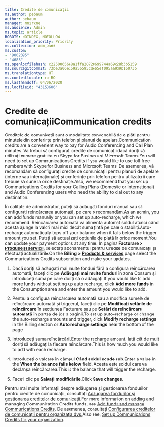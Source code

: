 ```yaml
---
title: Credite de comunicații
ms.author: pebaum
author: pebaum
manager: mnirkhe
ms.audience: Admin
ms.topic: article
ROBOTS: NOINDEX, NOFOLLOW
localization_priority: Priority
ms.collection: Adm_O365
ms.custom:
- "9002395"
- "4683"
ms.openlocfilehash: c22500656e8a1ffa20728699744a69c28b3b5159
ms.sourcegitcommit: 73be3a06e159a56595cdeb5ef095aa9d9b16073b
ms.translationtype: HT
ms.contentlocale: ro-RO
ms.lasthandoff: 04/06/2020
ms.locfileid: "43158606"
---
```

# <a name="communication-credits"></a><span data-ttu-id="c478a-102">Credite de comunicații</span><span class="sxs-lookup"><span data-stu-id="c478a-102">Communication credits</span></span>

<span data-ttu-id="c478a-103">Creditele de comunicații sunt o modalitate convenabilă de a plăti pentru minutele din conferințe prin telefon și planuri de apelare.</span><span class="sxs-lookup"><span data-stu-id="c478a-103">Communication credits are a convenient way to pay for Audio Conferencing and Call Plan minutes.</span></span>  <span data-ttu-id="c478a-104">Va trebui să configurați credite de comunicații dacă doriți să utilizați numere gratuite cu Skype for Business și Microsoft Teams.</span><span class="sxs-lookup"><span data-stu-id="c478a-104">You will need to set up Communications Credits if you would like to use toll-free numbers with Skype for Business and Microsoft Teams.</span></span>  <span data-ttu-id="c478a-105">De asemenea, vă recomandăm să configurați credite de comunicații pentru planuri de apelare (interne sau internaționale) și conferințe prin telefon pentru utilizatorii care trebuie să sune la orice destinație.</span><span class="sxs-lookup"><span data-stu-id="c478a-105">Also, we recommend that you set up Communications Credits for your Calling Plans (Domestic or International) and Audio Conferencing users who need the ability to dial out to any destination.</span></span>

<span data-ttu-id="c478a-106">În calitate de administrator, puteți să adăugați fonduri manual sau să configurați reîncărcarea automată, pe care o recomandăm.</span><span class="sxs-lookup"><span data-stu-id="c478a-106">As an admin, you can add funds manually or you can set up auto-recharge, which we recommend.</span></span>  <span data-ttu-id="c478a-107">Reîncărcarea automată va alimenta automat soldul atunci când acesta ajunge la valori mai mici decât suma țintă pe care o stabiliți.</span><span class="sxs-lookup"><span data-stu-id="c478a-107">Auto-recharge automatically tops off your balance when it falls below the trigger amount you set.</span></span>  <span data-ttu-id="c478a-108">Puteți să actualizați opțiunile de plată în orice moment.</span><span class="sxs-lookup"><span data-stu-id="c478a-108">You can update your payment options at any time.</span></span> <span data-ttu-id="c478a-109">În pagina **Facturare > [Produse și servicii](https://go.microsoft.com/fwlink/p/?linkid=842054)**, selectați abonamentul pentru Credite de comunicații și efectuați actualizările.</span><span class="sxs-lookup"><span data-stu-id="c478a-109">On the **Billing > [Products & services](https://go.microsoft.com/fwlink/p/?linkid=842054)** page select the Communications Credits subscription and make your updates.</span></span>

1. <span data-ttu-id="c478a-110">Dacă doriți să adăugați mai multe fonduri fără a configura reîncărcarea automată, faceți clic pe **Adăugați mai multe fonduri** în zona Consum și introduceți suma pe care doriți să o adăugați.</span><span class="sxs-lookup"><span data-stu-id="c478a-110">If you would like to add more funds without setting up auto recharge, click **Add more funds** in the Consumption area and enter the amount you would like to add.</span></span>

2. <span data-ttu-id="c478a-111">Pentru a configura reîncărcarea automată sau a modifica sumele de reîncărcare automată și triggerul, faceți clic pe **Modificați setările de reîncărcare** în secțiunea Facturare sau pe **Setări de reîncărcare automată** în partea de jos a paginii.</span><span class="sxs-lookup"><span data-stu-id="c478a-111">To set up auto-recharge or change the auto-recharge amounts and trigger, click **Modify recharge settings** in the Billing section or **Auto recharge settings** near the bottom of the page.</span></span>  

3. <span data-ttu-id="c478a-112">Introduceți suma reîncărcării.</span><span class="sxs-lookup"><span data-stu-id="c478a-112">Enter the recharge amount.</span></span>  <span data-ttu-id="c478a-113">Iată cât de mult doriți să adăugați la fiecare reîncărcare.</span><span class="sxs-lookup"><span data-stu-id="c478a-113">This is how much you would like to add with each recharge.</span></span>  

4. <span data-ttu-id="c478a-114">Introduceți o valoare în câmpul **Când soldul scade sub**.</span><span class="sxs-lookup"><span data-stu-id="c478a-114">Enter a value in the **When the balance falls below** field.</span></span>  <span data-ttu-id="c478a-115">Acesta este soldul care va declanșa reîncărcarea.</span><span class="sxs-lookup"><span data-stu-id="c478a-115">This is the balance that will trigger the recharge.</span></span>

5. <span data-ttu-id="c478a-116">Faceți clic pe **Salvați modificările**.</span><span class="sxs-lookup"><span data-stu-id="c478a-116">Click **Save changes**.</span></span>

<span data-ttu-id="c478a-117">Pentru mai multe informații despre adăugarea și gestionarea fondurilor pentru credite de comunicații, consultați [Adăugarea fondurilor și gestionarea creditelor de comunicații](https://docs.microsoft.com/microsoftteams/add-funds-and-manage-communications-credits).</span><span class="sxs-lookup"><span data-stu-id="c478a-117">For more information on adding and managing Communication Credits funds, see [Add funds and manage Communications Credits](https://docs.microsoft.com/microsoftteams/add-funds-and-manage-communications-credits).</span></span> <span data-ttu-id="c478a-118">De asemenea, consultați [Configurarea creditelor de comunicații pentru organizația dvs.](https://docs.microsoft.com/microsoftteams/set-up-communications-credits-for-your-organization)</span><span class="sxs-lookup"><span data-stu-id="c478a-118">Also see, [Set up Communications Credits for your organization](https://docs.microsoft.com/microsoftteams/set-up-communications-credits-for-your-organization).</span></span>

